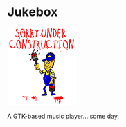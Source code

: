 # Jukebox

![under construction](./res/under_construction_90s.gif)

A GTK-based music player... some day. 
